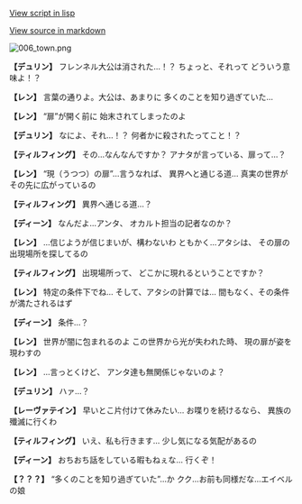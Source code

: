 [View script in lisp](../scripts/1610502.txt)

[View source in markdown](1610502.md)

![006_town.png](../images/backgrounds/006_town.png)

**【デュリン】**
フレンネル大公は消された…！？
ちょっと、それって
どういう意味よ！？

**【レン】**
言葉の通りよ。大公は、あまりに
多くのことを知り過ぎていた…

**【レン】**
“扉”が開く前に
始末されてしまったのよ

**【デュリン】**
なによ、それ…！？
何者かに殺されたってこと！？

**【ティルフィング】**
その…なんなんですか？
アナタが言っている、扉って…？

**【レン】**
“現（うつつ）の扉”…言うなれば、
異界へと通じる道…
真実の世界がその先に広がっているの

**【ティルフィング】**
異界へ通じる道…？

**【ディーン】**
なんだよ…アンタ、
オカルト担当の記者なのか？

**【レン】**
…信じようが信じまいが、構わないわ
ともかく…アタシは、
その扉の出現場所を探してるの

**【ティルフィング】**
出現場所って、
どこかに現れるということですか？

**【レン】**
特定の条件下でね…
そして、アタシの計算では…
間もなく、その条件が満たされるはず

**【ディーン】**
条件…？

**【レン】**
世界が闇に包まれるのよ
この世界から光が失われた時、
現の扉が姿を現わすの

**【レン】**
…言っとくけど、
アンタ達も無関係じゃないのよ？

**【デュリン】**
ハァ…？

**【レーヴァテイン】**
早いとこ片付けて休みたい…
お喋りを続けるなら、
異族の殲滅に行くわ

**【ティルフィング】**
いえ、私も行きます…
少し気になる気配があるの

**【ディーン】**
おちおち話をしている暇もねぇな…
行くぞ！

**【？？？】**
“多くのことを知り過ぎていた”…か
クク…お前も同様だな…エイベルの娘
